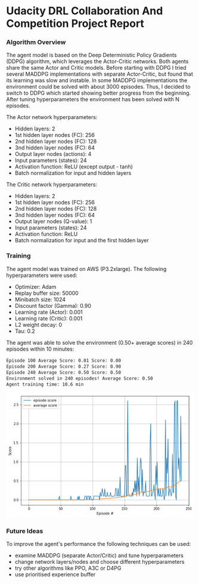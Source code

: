 
# Udacity DRL Collaboration And Competition Project Report

### Algorithm Overview
The agent model is based on the Deep Deterministic Policy Gradients (DDPG) algorithm, which leverages the Actor-Critic networks. Both agents share the same Actor and Critic models. Before starting with DDPG I tried several MADDPG implementations with separate Actor-Critic, but found that its learning was slow and instable. In some MADDPG implementations the environment could be solved with about 3000 episodes. Thus, I decided to switch to DDPG which started showing better progress from the beginning. After tuning hyperparameters the environment has been solved with N episodes.

The Actor network hyperparameters:
* Hidden layers: 2
* 1st hidden layer nodes (FC): 256
* 2nd hidden layer nodes (FC): 128
* 3nd hidden layer nodes (FC): 64
* Output layer nodes (actions): 4
* Input parameters (states): 24
* Activation function: ReLU (except output - tanh)
* Batch normalization for input and hidden layers

The Critic network hyperparameters:
* Hidden layers: 2
* 1st hidden layer nodes (FC): 256
* 2nd hidden layer nodes (FC): 128
* 3nd hidden layer nodes (FC): 64
* Output layer nodes (Q-value): 1
* Input parameters (states): 24
* Activation function: ReLU
* Batch normalization for input and the first hidden layer

### Training
The agent model was trained on AWS (P3.2xlarge).
The following hyperparameters were used:
* Optimizer: Adam
* Replay buffer size: 50000
* Minibatch size: 1024
* Discount factor (Gamma): 0.90
* Learning rate (Actor): 0.001
* Learning rate (Critic): 0.001
* L2 weight decay: 0
* Tau: 0.2

The agent was able to solve the environment (0.50+ average scores) in 240 episodes within 10 minutes:

```
Episode 100	Average Score: 0.01	Score: 0.00
Episode 200	Average Score: 0.27	Score: 0.90
Episode 240	Average Score: 0.50	Score: 0.50
Environment solved in 240 episodes!	Average Score: 0.50
Agent training time: 10.6 min
```

![Rewards Plot](plot.png)

### Future Ideas
To improve the agent's performance the following techniques can be used:
- examine MADDPG (separate Actor/Critic) and tune hyperparameters
- change network layers/nodes and choose different hyperparameters
- try other algorithms like PPO, A3C or D4PG
- use prioritised experience buffer
